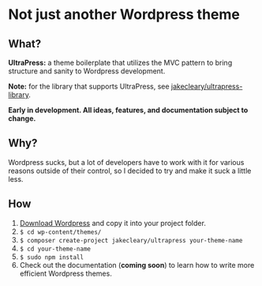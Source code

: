 # Not just another Wordpress theme

## What?

**UltraPress:** a theme boilerplate that utilizes the MVC pattern to bring structure and sanity to Wordpress development.

**Note:** for the library that supports UltraPress, see [jakecleary/ultrapress-library](https://github.com/jakecleary/ultrapress-library/).

**Early in development. All ideas, features, and documentation subject to change.**

## Why?

Wordpress sucks, but a lot of developers have to work with it for various reasons outside of their control, so I decided to try and make it suck a little less.

## How

1. [Download Wordpress](https://wordpress.org/latest.zip) and copy it into your project folder.
2. `$ cd wp-content/themes/`
3. `$ composer create-project jakecleary/ultrapress your-theme-name`
4. `$ cd your-theme-name`
5. `$ sudo npm install`
6. Check out the documentation (**coming soon**) to learn how to write more efficient Wordpress themes.
